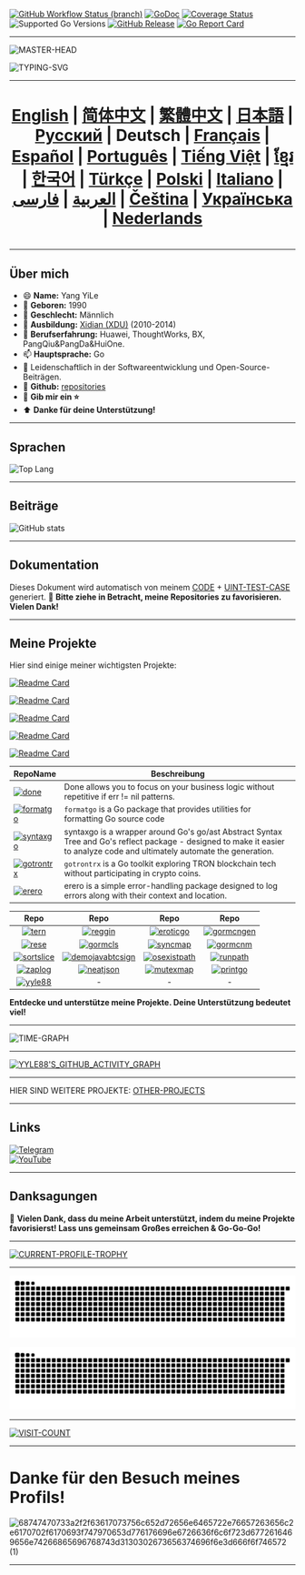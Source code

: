 [![GitHub Workflow Status (branch)](https://img.shields.io/github/actions/workflow/status/yyle88/yyle88/release.yml?branch=main&label=BUILD)](https://github.com/yyle88/yyle88/actions/workflows/release.yml?query=branch%3Amain)
[![GoDoc](https://pkg.go.dev/badge/github.com/yyle88/yyle88)](https://pkg.go.dev/github.com/yyle88/yyle88)
[![Coverage Status](https://img.shields.io/coveralls/github/yyle88/yyle88/master.svg)](https://coveralls.io/github/yyle88/yyle88?branch=main)
![Supported Go Versions](https://img.shields.io/badge/Go-1.22%2C%201.23-lightgrey.svg)
[![GitHub Release](https://img.shields.io/github/release/yyle88/yyle88.svg)](https://github.com/yyle88/yyle88/releases)
[![Go Report Card](https://goreportcard.com/badge/github.com/yyle88/yyle88)](https://goreportcard.com/report/github.com/yyle88/yyle88)

---

![MASTER-HEAD](https://user-images.githubusercontent.com/74038190/213910845-af37a709-8995-40d6-be59-724526e3c3d7.gif)

![TYPING-SVG](https://readme-typing-svg.demolab.com?font=Fira+Code&size=33&pause=1000&color=EBE912&width=999&lines=Hi+there+%F0%9F%91%8B%2C+Welcome+to+my+Page+%F0%9F%91%8B%2C+I'm+yyle88)

---

<!-- 这是一个注释，它不会在渲染时显示出来，这是语言选择的起始位置 -->

<h4 align="center" style="font-size: 2.0em;"><a href="../README.md">English</a> | <a href="../README.zh.md">简体中文</a> | <a href="README.zh-Hant.md">繁體中文</a> | <a href="README.ja.md">日本語</a> | <a href="README.ru.md">Русский</a> | <strong>Deutsch</strong> | <a href="README.fr.md">Français</a> | <a href="README.es.md">Español</a> | <a href="README.pt.md">Português</a> | <a href="README.vi.md">Tiếng Việt</a> | <a href="README.kh.md">ខ្មែរ</a> | <a href="README.ko.md">한국어</a> | <a href="README.tr.md">Türkçe</a> | <a href="README.pl.md">Polski</a> | <a href="README.it.md">Italiano</a> | <a href="README.ar.md">العربية</a> | <a href="README.fa.md">فارسی</a> | <a href="README.cs.md">Čeština</a> | <a href="README.uk.md">Українська</a> | <a href="README.nl.md">Nederlands</a></h4>

<!-- 这是一个注释，它不会在渲染时显示出来，这是语言选择的终止位置 -->

---

## Über mich

- 😄 **Name:** Yang YiLe
- 🔭 **Geboren:** 1990
- 🌱 **Geschlecht:** Männlich
- 👯 **Ausbildung:** [Xidian (XDU)](https://www.xidian.edu.cn/) (2010-2014)
- 💼 **Berufserfahrung:** Huawei, ThoughtWorks, BX, PangQiu&PangDa&HuiOne.
- 📫 **Hauptsprache:** Go
- 💬 Leidenschaftlich in der Softwareentwicklung und Open-Source-Beiträgen.
- 🔗 **Github:** [repositories](https://github.com/yyle88?tab=repositories&type=public&sort=stargazers)
- 🌟 **Gib mir ein ⭐**
- ⬆️ **Danke für deine Unterstützung!**

---

## Sprachen

![Top Lang](https://github-readme-stats.vercel.app/api/top-langs/?username=yyle88&hide=html&card_width=465)

---

## Beiträge

![GitHub stats](https://github-readme-stats.vercel.app/api?username=yyle88&show_icons=true&theme=radical&show=reviews,prs_merged,prs_merged_percentage&hide=contribs&card_width=465)

---

## Dokumentation

Dieses Dokument wird automatisch von meinem [CODE](yyle88.go) + [UINT-TEST-CASE](yyle88_test.go) generiert. 🌟 **Bitte ziehe in Betracht, meine Repositories zu favorisieren. Vielen Dank!**

---

## Meine Projekte

Hier sind einige meiner wichtigsten Projekte:

<!-- 这是一个注释，它不会在渲染时显示出来，这是项目列表的起始位置 -->

[![Readme Card](https://github-readme-stats.vercel.app/api/pin/?username=yyle88&repo=sure&theme=date_night&unique=e82cf2e7-7673-4632-bdbf-28c565264216)](https://github.com/yyle88/sure)

[![Readme Card](https://github-readme-stats.vercel.app/api/pin/?username=yyle88&repo=gobtcsign&theme=aura_dark&unique=fa3c333c-6d58-4e16-8b71-8b8487fbce52)](https://github.com/yyle88/gobtcsign)

[![Readme Card](https://github-readme-stats.vercel.app/api/pin/?username=yyle88&repo=osexec&theme=cobalt&unique=5ae24233-c7aa-4219-b138-ede8bc99ee02)](https://github.com/yyle88/osexec)

[![Readme Card](https://github-readme-stats.vercel.app/api/pin/?username=yyle88&repo=gormmom&theme=swift&unique=4b67099b-ab7f-4c7f-aa93-7e7308f67b17)](https://github.com/yyle88/gormmom)

[![Readme Card](https://github-readme-stats.vercel.app/api/pin/?username=yyle88&repo=must&theme=midnight-purple&unique=8ca3ef07-ec9e-4a0a-95fe-be54e2bdb0f2)](https://github.com/yyle88/must)


| **RepoName** | **Beschreibung** |
|--------|--------|
| [![done](https://img.shields.io/badge/done-%23FF5733.svg?style=flat&logoColor=white)](https://github.com/yyle88/done) | Done allows you to focus on your business logic without repetitive if err != nil patterns. |
| [![formatgo](https://img.shields.io/badge/formatgo-%23DC143C.svg?style=flat&logoColor=white)](https://github.com/yyle88/formatgo) | `formatgo` is a Go package that provides utilities for formatting Go source code |
| [![syntaxgo](https://img.shields.io/badge/syntaxgo-%2335A8D5.svg?style=flat&logoColor=white)](https://github.com/yyle88/syntaxgo) | syntaxgo is a wrapper around Go's go/ast Abstract Syntax Tree and Go's reflect package - designed to make it easier to analyze code and ultimately automate the generation. |
| [![gotrontrx](https://img.shields.io/badge/gotrontrx-%233CB371.svg?style=flat&logoColor=white)](https://github.com/yyle88/gotrontrx) | `gotrontrx` is a Go toolkit exploring TRON blockchain tech without participating in crypto coins. |
| [![erero](https://img.shields.io/badge/erero-%23FF1493.svg?style=flat&logoColor=white)](https://github.com/yyle88/erero) | erero is a simple error-handling package designed to log errors along with their context and location. |


| Repo | Repo | Repo | Repo |
| :--: | :--: | :--: | :--: |
|[![tern](https://img.shields.io/badge/tern-%23ADFF2F.svg?style=flat&logoColor=white)](https://github.com/yyle88/tern) | [![reggin](https://img.shields.io/badge/reggin-%23FFD700.svg?style=flat&logoColor=white)](https://github.com/yyle88/reggin) | [![eroticgo](https://img.shields.io/badge/eroticgo-%237D5E7F.svg?style=flat&logoColor=white)](https://github.com/yyle88/eroticgo) | [![gormcngen](https://img.shields.io/badge/gormcngen-%233CB371.svg?style=flat&logoColor=white)](https://github.com/yyle88/gormcngen) | 
|[![rese](https://img.shields.io/badge/rese-%23DC143C.svg?style=flat&logoColor=white)](https://github.com/yyle88/rese) | [![gormcls](https://img.shields.io/badge/gormcls-%2395C59D.svg?style=flat&logoColor=white)](https://github.com/yyle88/gormcls) | [![syncmap](https://img.shields.io/badge/syncmap-%23FF4500.svg?style=flat&logoColor=white)](https://github.com/yyle88/syncmap) | [![gormcnm](https://img.shields.io/badge/gormcnm-%23FF6347.svg?style=flat&logoColor=white)](https://github.com/yyle88/gormcnm) | 
|[![sortslice](https://img.shields.io/badge/sortslice-%238A2BE2.svg?style=flat&logoColor=white)](https://github.com/yyle88/sortslice) | [![demojavabtcsign](https://img.shields.io/badge/demojavabtcsign-%2391C4A4.svg?style=flat&logoColor=white)](https://github.com/yyle88/demojavabtcsign) | [![osexistpath](https://img.shields.io/badge/osexistpath-%23F2D330.svg?style=flat&logoColor=white)](https://github.com/yyle88/osexistpath) | [![runpath](https://img.shields.io/badge/runpath-%23F7931E.svg?style=flat&logoColor=white)](https://github.com/yyle88/runpath) | 
|[![zaplog](https://img.shields.io/badge/zaplog-%2320B2AA.svg?style=flat&logoColor=white)](https://github.com/yyle88/zaplog) | [![neatjson](https://img.shields.io/badge/neatjson-%232E8B57.svg?style=flat&logoColor=white)](https://github.com/yyle88/neatjson) | [![mutexmap](https://img.shields.io/badge/mutexmap-%237D4B91.svg?style=flat&logoColor=white)](https://github.com/yyle88/mutexmap) | [![printgo](https://img.shields.io/badge/printgo-%23FF1493.svg?style=flat&logoColor=white)](https://github.com/yyle88/printgo) | 
|[![yyle88](https://img.shields.io/badge/yyle88-%2332CD32.svg?style=flat&logoColor=white)](https://github.com/yyle88/yyle88) | - | - | - | 


<!-- 这是一个注释，它不会在渲染时显示出来，这是项目列表的终止位置 -->

**Entdecke und unterstütze meine Projekte. Deine Unterstützung bedeutet viel!**

---

![TIME-GRAPH](http://github-profile-summary-cards.vercel.app/api/cards/productive-time?username=yyle88&theme=radical&utcOffset=8.00)

---

[![YYLE88'S_GITHUB_ACTIVITY_GRAPH](https://github-readme-activity-graph.vercel.app/graph?username=yyle88)](https://github.com/yyle88)

---

HIER SIND WEITERE PROJEKTE: [OTHER-PROJECTS](OTHERS.md)

---

## Links

[![Telegram](https://img.shields.io/badge/-Telegram-f5e0dc?style=for-the-badge&logo=telegram&logoColor=27A0D9)](https://t.me/yyle88)  
[![YouTube](https://img.shields.io/badge/-YouTube-f2cdcd?style=for-the-badge&logo=YouTube&logoColor=FF0000)](https://www.youtube.com/@%E6%9D%A8%E4%BA%A6%E4%B9%901990/videos)

---

## Danksagungen

🌟 **Vielen Dank, dass du meine Arbeit unterstützt, indem du meine Projekte favorisierst! Lass uns gemeinsam Großes erreichen & Go-Go-Go!**

---

[![CURRENT-PROFILE-TROPHY](https://github-profile-trophy.vercel.app/?username=yyle88)](https://github.com/yyle88)

---

![github contribution grid snake animation](https://raw.githubusercontent.com/yyle88/yyle88/snake/github-contribution-grid-snake-dark.svg#gh-dark-mode-only)

![github contribution grid snake animation](https://raw.githubusercontent.com/yyle88/yyle88/snake/github-contribution-grid-snake.svg#gh-light-mode-only)

---

[![VISIT-COUNT](https://visitcount.itsvg.in/api?id=yyle88&label=profile-views&pretty=true)](https://visitcount.itsvg.in)

---

# Danke für den Besuch meines Profils!

![68747470733a2f2f63617073756c652d72656e6465722e76657263656c2e6170702f6170693f747970653d776176696e6726636f6c6f723d6772616469656e74266865696768743d3130302673656374696f6e3d666f6f746572 (1)](https://github.com/user-attachments/assets/e599b0c5-b812-4e11-908a-2bdec8c97c5f)

---
